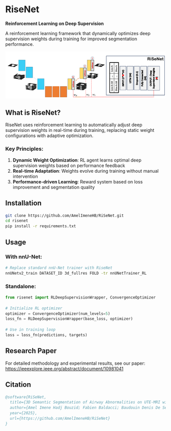 # RiseNet

**Reinforcement Learning on Deep Supervision**

A reinforcement learning framework that dynamically optimizes deep supervision weights during training for improved segmentation performance.

![RiseNet Principle](documentation/assets/risenet.png)

## What is RiseNet?

RiseNet uses reinforcement learning to automatically adjust deep supervision weights in real-time during training, replacing static weight configurations with adaptive optimization.

### Key Principles:
1. **Dynamic Weight Optimization**: RL agent learns optimal deep supervision weights based on performance feedback
2. **Real-time Adaptation**: Weights evolve during training without manual intervention  
3. **Performance-driven Learning**: Reward system based on loss improvement and segmentation quality

## Installation

```bash
git clone https://github.com/AmelImeneHB/RiSeNet.git
cd risenet
pip install -r requirements.txt
```

## Usage

### With nnU-Net:
```bash
# Replace standard nnU-Net trainer with RiseNet
nnUNetv2_train DATASET_ID 3d_fullres FOLD -tr nnUNetTrainer_RL
```

### Standalone:
```python
from risenet import RLDeepSupervisionWrapper, ConvergenceOptimizer

# Initialize RL optimizer
optimizer = ConvergenceOptimizer(num_levels=5)
loss_fn = RLDeepSupervisionWrapper(base_loss, optimizer)

# Use in training loop
loss = loss_fn(predictions, targets)
```

## Research Paper

For detailed methodology and experimental results, see our paper: https://ieeexplore.ieee.org/abstract/document/10981041 

## Citation

```bibtex
@software{RiSeNet,
  title={3D Semantic Segmentation of Airway Abnormalities on UTE-MRI with Reinforcement Learning on Deep Supervision},
  author={Amel Imene Hadj Bouzid; Fabien Baldacci; Baudouin Denis De Senneville; et al.},
  year={2025},
  url={https://github.com/AmelImeneHB/RiSeNet}
}
```
